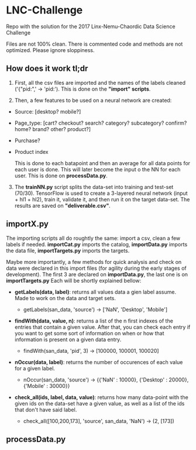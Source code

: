 # LNC-Challenge
Repo with the solution for the 2017 Linx-Nemu-Chaordic Data Science Challenge

Files are not 100% clean. There is commented code and methods are not optimized. Please ignore sloppiness.

## How does it work tl;dr
1. First, all the csv files are imported and the names of the labels cleaned ('{"pid:",' -> 'pid:'). This is done on the **"import" scripts**.

2. Then, a few features to be used on a neural network are created:

- Source: [desktop? mobile?]
- Page_type: [cart? checkout? search? category? subcategory? confirm? home? brand? other? product?]
- Purchase?
- Product index

  This is done to each batapoint and then an average for all data points for each user is done. This will later become the input o the NN for each user. This is done on **processData.py**.

3. The **trainNN.py** script splits the data-set into training and test-set (70/30). TensorFlow is used to create a 3-layered neural network (input + hl1 + hl2), train it, validate it, and then run it on the target data-set. The results are saved on **"deliverable.csv"**.

## importX.py
The importing scripts all do roughtly the same: import a csv, clean a few labels if needed. **importCat.py** imports the catalog, **importData.py** imports the data file, **importTargets.py** imports the targets.

Maybe more importantly, a few methods for quick analysis and check on data were declared in this import files (for agility during the early stages of development). The first 3 are declared on **importData.py**, the last one is on **importTargets.py** Each will be shortly explained bellow:

- **getLabels(data, label)**: returns all values data a gien label assume. Made to work on the data and target sets.
  - getLabels(san_data, 'source') -> ['NaN', 'Desktop', 'Mobile']

- **findWith(data, value, n)**: returns a list of the n first indexes of the entries that contain a given value. After that, you can check each entry if you want to get some sort of information on when or how that information is present on a given data entry.
  - findWith(san_data, 'pid', 3) -> [100000, 100001, 100020]
  
- **nOccur(data, label)**: returns the number of occurences of each value for a given label.
  - nOccur(san_data, 'source') -> {{'NaN' : 10000}, {'Desktop' : 20000}, {'Mobile' : 30000}}
  
- **check_all(ids, label, data, value)**: returns how many data-point with the given ids on the data-set have a given value, as well as a list of the ids that don't have said label.
  - check_all([100,200,173], 'source', san_data, 'NaN') -> (2, [173])
  
## processData.py



  
  
  
